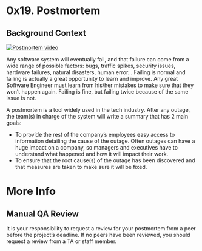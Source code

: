# 0x19. Postmortem

## Background Context

[![Postmortem video](https://s3.amazonaws.com/intranet-projects-files/holbertonschool-sysadmin_devops/294/tWUPWmR.png)](https://www.youtube.com/watch?v=rp5cVMNmbro)

Any software system will eventually fail, and that failure can come from a wide range of possible factors: bugs, traffic spikes, security issues, hardware failures, natural disasters, human error… Failing is normal and failing is actually a great opportunity to learn and improve. Any great Software Engineer must learn from his/her mistakes to make sure that they won’t happen again. Failing is fine, but failing twice because of the same issue is not.

A postmortem is a tool widely used in the tech industry. After any outage, the team(s) in charge of the system will write a summary that has 2 main goals:

- To provide the rest of the company’s employees easy access to information detailing the cause of the outage. Often outages can have a huge impact on a company, so managers and executives have to understand what happened and how it will impact their work.
- To ensure that the root cause(s) of the outage has been discovered and that measures are taken to make sure it will be fixed.

# More Info

## Manual QA Review

It is your responsibility to request a review for your postmortem from a peer before the project’s deadline. If no peers have been reviewed, you should request a review from a TA or staff member.

